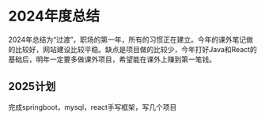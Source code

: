 # 2024年度总结

2024年总结为“过渡”，职场的第一年，所有的习惯正在建立。今年的课外笔记做的比较好，网站建设比较平稳。缺点是项目做的比较少，今年打好Java和React的基础后，明年一定要多做课外项目，希望能在课外上赚到第一笔钱。

## 2025计划

完成springboot，mysql，react手写框架，写几个项目